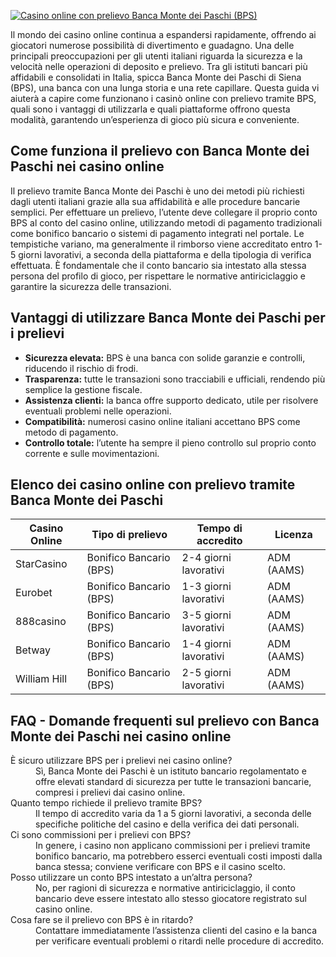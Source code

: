 [![Casino online con prelievo Banca Monte dei Paschi (BPS)](https://123-caf.pages.dev/gitsignup.png)](https://vrmoo.ru/Bt82HjjY)

<p>Il mondo dei casino online continua a espandersi rapidamente, offrendo ai giocatori numerose possibilità di divertimento e guadagno. Una delle principali preoccupazioni per gli utenti italiani riguarda la sicurezza e la velocità nelle operazioni di deposito e prelievo. Tra gli istituti bancari più affidabili e consolidati in Italia, spicca Banca Monte dei Paschi di Siena (BPS), una banca con una lunga storia e una rete capillare. Questa guida vi aiuterà a capire come funzionano i casinò online con prelievo tramite BPS, quali sono i vantaggi di utilizzarla e quali piattaforme offrono questa modalità, garantendo un’esperienza di gioco più sicura e conveniente.</p>  <h2>Come funziona il prelievo con Banca Monte dei Paschi nei casino online</h2> <p>Il prelievo tramite Banca Monte dei Paschi è uno dei metodi più richiesti dagli utenti italiani grazie alla sua affidabilità e alle procedure bancarie semplici. Per effettuare un prelievo, l’utente deve collegare il proprio conto BPS al conto del casino online, utilizzando metodi di pagamento tradizionali come bonifico bancario o sistemi di pagamento integrati nel portale. Le tempistiche variano, ma generalmente il rimborso viene accreditato entro 1-5 giorni lavorativi, a seconda della piattaforma e della tipologia di verifica effettuata. È fondamentale che il conto bancario sia intestato alla stessa persona del profilo di gioco, per rispettare le normative antiriciclaggio e garantire la sicurezza delle transazioni.</p>  <h2>Vantaggi di utilizzare Banca Monte dei Paschi per i prelievi</h2> <ul>   <li><strong>Sicurezza elevata:</strong> BPS è una banca con solide garanzie e controlli, riducendo il rischio di frodi.</li>   <li><strong>Trasparenza:</strong> tutte le transazioni sono tracciabili e ufficiali, rendendo più semplice la gestione fiscale.</li>   <li><strong>Assistenza clienti:</strong> la banca offre supporto dedicato, utile per risolvere eventuali problemi nelle operazioni.</li>   <li><strong>Compatibilità:</strong> numerosi casino online italiani accettano BPS come metodo di pagamento.</li>   <li><strong>Controllo totale:</strong> l’utente ha sempre il pieno controllo sul proprio conto corrente e sulle movimentazioni.</li> </ul>  <h2>Elenco dei casino online con prelievo tramite Banca Monte dei Paschi</h2> <table>   <thead>     <tr>       <th>Casino Online</th>       <th>Tipo di prelievo</th>       <th>Tempo di accredito</th>       <th>Licenza</th>     </tr>   </thead>   <tbody>     <tr>       <td>StarCasino</td>       <td>Bonifico Bancario (BPS)</td>       <td>2-4 giorni lavorativi</td>       <td>ADM (AAMS)</td>     </tr>     <tr>       <td>Eurobet</td>       <td>Bonifico Bancario (BPS)</td>       <td>1-3 giorni lavorativi</td>       <td>ADM (AAMS)</td>     </tr>     <tr>       <td>888casino</td>       <td>Bonifico Bancario (BPS)</td>       <td>3-5 giorni lavorativi</td>       <td>ADM (AAMS)</td>     </tr>     <tr>       <td>Betway</td>       <td>Bonifico Bancario (BPS)</td>       <td>1-4 giorni lavorativi</td>       <td>ADM (AAMS)</td>     </tr>     <tr>       <td>William Hill</td>       <td>Bonifico Bancario (BPS)</td>       <td>2-5 giorni lavorativi</td>       <td>ADM (AAMS)</td>     </tr>   </tbody> </table>  <h2>FAQ - Domande frequenti sul prelievo con Banca Monte dei Paschi nei casino online</h2> <dl>   <dt>È sicuro utilizzare BPS per i prelievi nei casino online?</dt>   <dd>Sì, Banca Monte dei Paschi è un istituto bancario regolamentato e offre elevati standard di sicurezza per tutte le transazioni bancarie, compresi i prelievi dai casino online.</dd>    <dt>Quanto tempo richiede il prelievo tramite BPS?</dt>   <dd>Il tempo di accredito varia da 1 a 5 giorni lavorativi, a seconda delle specifiche politiche del casino e della verifica dei dati personali.</dd>    <dt>Ci sono commissioni per i prelievi con BPS?</dt>   <dd>In genere, i casino non applicano commissioni per i prelievi tramite bonifico bancario, ma potrebbero esserci eventuali costi imposti dalla banca stessa; conviene verificare con BPS e il casino scelto.</dd>    <dt>Posso utilizzare un conto BPS intestato a un’altra persona?</dt>   <dd>No, per ragioni di sicurezza e normative antiriciclaggio, il conto bancario deve essere intestato allo stesso giocatore registrato sul casino online.</dd>    <dt>Cosa fare se il prelievo con BPS è in ritardo?</dt>   <dd>Contattare immediatamente l’assistenza clienti del casino e la banca per verificare eventuali problemi o ritardi nelle procedure di accredito.</dd> </dl>